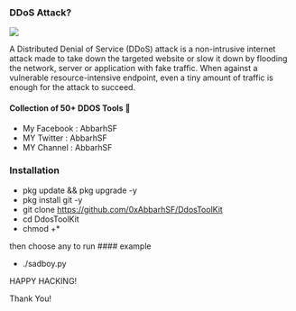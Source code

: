 ### DDoS Attack?

<img src="https://raw.githubusercontent.com/AbbarhSF/DdosToolKit/main/images%20(19).jpeg">

A Distributed Denial of Service (DDoS) attack is a non-intrusive internet attack made to take down the targeted website or slow it down by flooding the network, server or application with fake traffic. When against a vulnerable resource-intensive endpoint, even a tiny amount of traffic is enough for the attack to succeed.

#### Collection of 50+ DDOS Tools 

* My Facebook : AbbarhSF
* MY Twitter : AbbarhSF
* MY Channel : AbbarhSF

### Installation

* pkg update && pkg upgrade -y
* pkg install git -y
* git clone https://github.com/0xAbbarhSF/DdosToolKit
* cd DdosToolKit
* chmod +*

then choose any to run #### example

* ./sadboy.py


HAPPY HACKING!

Thank You!
